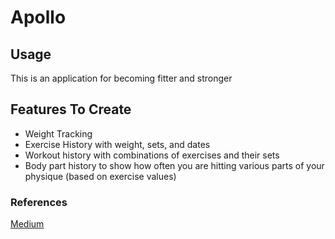 #  Apollo

## Usage

This is an application for becoming fitter and stronger

## Features To Create
* Weight Tracking
* Exercise History with weight, sets, and dates
* Workout history with combinations of exercises and their sets
* Body part history to show how often you are hitting various parts of your physique (based on exercise values)


### References

[Medium](https://github.com/emptybasket/anothertodo-app/blob/develop/Another%20ToDo%20App/Another%20ToDo%20App/Screens/AddToDoListItemScreen.swift)

